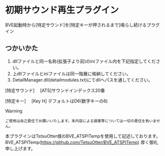 # 初期サウンド再生プラグイン
BVE起動時から[特定サウンド]を[特定キーが押されるまで]鳴らし続けるプラグイン

## つかいかた
1. dllファイルと同一名称(拡張子より前)のiniファイル内を下記指定してください。
2. 上dllファイルとiniファイルは同一階層に格納してください。
3. DetailManager.dll(detailmodules.txt)にてdllへパスを通してください。

[特定サウンド]
　[ATS]サウンドインデックス20番

[特定キー]
　[Key H] デフォルトはD6(数字キーの6)

> [!WARNING]
> `ご使用は自己責任でお願いいたします。本内容による損害等については一切の責任を負いません。`

本プラグインはTstsuOtter様のBVE_ATSPITempを使用して記述しております。  
BVE_ATSPITemp(https://github.com/TetsuOtter/BVE_ATSPITemp)
厚く御礼申し上げます。

